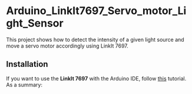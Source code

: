 # Arduino_LinkIt7697_Servo_motor_Light_Sensor

This project shows how to detect the intensity of a given light source and move a servo motor accordingly using LinkIt 7697.

## Installation

If you want to use the **LinkIt 7697** with the Arduino IDE, follow [this](https://docs.labs.mediatek.com/resource/linkit7697-arduino/en/environment-setup) tutorial. As a summary: